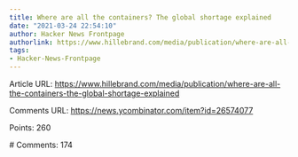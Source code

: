 ```yaml
---
title: Where are all the containers? The global shortage explained
date: "2021-03-24 22:54:10"
author: Hacker News Frontpage
authorlink: https://www.hillebrand.com/media/publication/where-are-all-the-containers-the-global-shortage-explained
tags:
- Hacker-News-Frontpage
---
```


<p>Article URL: <a href="https://www.hillebrand.com/media/publication/where-are-all-the-containers-the-global-shortage-explained">https://www.hillebrand.com/media/publication/where-are-all-the-containers-the-global-shortage-explained</a></p>
<p>Comments URL: <a href="https://news.ycombinator.com/item?id=26574077">https://news.ycombinator.com/item?id=26574077</a></p>
<p>Points: 260</p>
<p># Comments: 174</p>
